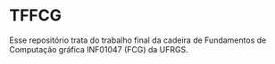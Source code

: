 # TFFCG

Esse repositório trata do trabalho final da cadeira de Fundamentos de Computação gráfica INF01047 (FCG) da UFRGS.
